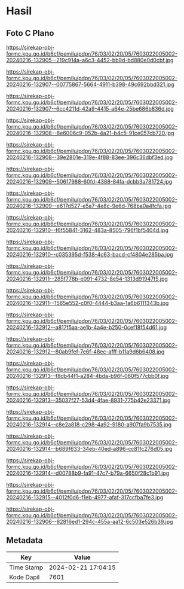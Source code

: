 # Hasil

## Foto C Plano

https://sirekap-obj-formc.kpu.go.id/b6cf/pemilu/pdpr/76/03/02/20/05/7603022005002-20240216-132905--219c914a-a6c3-4452-bb9d-bd880e0d0cbf.jpg

https://sirekap-obj-formc.kpu.go.id/b6cf/pemilu/pdpr/76/03/02/20/05/7603022005002-20240216-132907--00775867-5664-4911-b398-49c692bbd321.jpg

https://sirekap-obj-formc.kpu.go.id/b6cf/pemilu/pdpr/76/03/02/20/05/7603022005002-20240216-132907--6cc4211d-42a9-4415-a64e-25be686b836d.jpg

https://sirekap-obj-formc.kpu.go.id/b6cf/pemilu/pdpr/76/03/02/20/05/7603022005002-20240216-132908--8e6006c9-052b-4a21-b4c5-91ce057cb720.jpg

https://sirekap-obj-formc.kpu.go.id/b6cf/pemilu/pdpr/76/03/02/20/05/7603022005002-20240216-132908--39e2801e-319e-4f88-83ee-396c36dbf3ed.jpg

https://sirekap-obj-formc.kpu.go.id/b6cf/pemilu/pdpr/76/03/02/20/05/7603022005002-20240216-132909--50617988-60fd-4388-84fa-dcbb3a781724.jpg

https://sirekap-obj-formc.kpu.go.id/b6cf/pemilu/pdpr/76/03/02/20/05/7603022005002-20240216-132909--e617d527-e5a7-4e8c-9e6d-768ba0a4fcfa.jpg

https://sirekap-obj-formc.kpu.go.id/b6cf/pemilu/pdpr/76/03/02/20/05/7603022005002-20240216-132910--f6f55841-3162-483a-8505-796f1bf5404d.jpg

https://sirekap-obj-formc.kpu.go.id/b6cf/pemilu/pdpr/76/03/02/20/05/7603022005002-20240216-132910--c035395d-f538-4c63-bacd-cf4804e285ba.jpg

https://sirekap-obj-formc.kpu.go.id/b6cf/pemilu/pdpr/76/03/02/20/05/7603022005002-20240216-132911--285f778b-e091-4732-8e54-1313d91947f5.jpg

https://sirekap-obj-formc.kpu.go.id/b6cf/pemilu/pdpr/76/03/02/20/05/7603022005002-20240216-132911--1565e552-c0f0-4444-b3aa-1a6b6111343b.jpg

https://sirekap-obj-formc.kpu.go.id/b6cf/pemilu/pdpr/76/03/02/20/05/7603022005002-20240216-132912--a817f5aa-ae1b-4a4e-b250-0cef18f54d61.jpg

https://sirekap-obj-formc.kpu.go.id/b6cf/pemilu/pdpr/76/03/02/20/05/7603022005002-20240216-132912--80ab9fef-7e6f-48ec-afff-b11a9d6b6408.jpg

https://sirekap-obj-formc.kpu.go.id/b6cf/pemilu/pdpr/76/03/02/20/05/7603022005002-20240216-132913--f8db44f1-a284-4bda-b96f-060f577cbb0f.jpg

https://sirekap-obj-formc.kpu.go.id/b6cf/pemilu/pdpr/76/03/02/20/05/7603022005002-20240216-132913--35037f27-53d4-4fae-8931-775b42e23371.jpg

https://sirekap-obj-formc.kpu.go.id/b6cf/pemilu/pdpr/76/03/02/20/05/7603022005002-20240216-132914--c8e2a818-c298-4a92-9180-a907fa9b7535.jpg

https://sirekap-obj-formc.kpu.go.id/b6cf/pemilu/pdpr/76/03/02/20/05/7603022005002-20240216-132914--b689f633-34eb-40ed-a896-cc81fc276d05.jpg

https://sirekap-obj-formc.kpu.go.id/b6cf/pemilu/pdpr/76/03/02/20/05/7603022005002-20240216-132914--d00788b9-fa91-47c7-b79a-6650f28c1b91.jpg

https://sirekap-obj-formc.kpu.go.id/b6cf/pemilu/pdpr/76/03/02/20/05/7603022005002-20240216-132915--4012f0d6-f1eb-4977-afaf-317ccfba7fe3.jpg

https://sirekap-obj-formc.kpu.go.id/b6cf/pemilu/pdpr/76/03/02/20/05/7603022005002-20240216-132906--82816ed1-294c-455a-aa12-6c503e526b39.jpg


## Metadata

| Key        | Value               |
| ---------- | ------------------- |
| Time Stamp | 2024-02-21 17:04:15 |
| Kode Dapil | 7601                |



